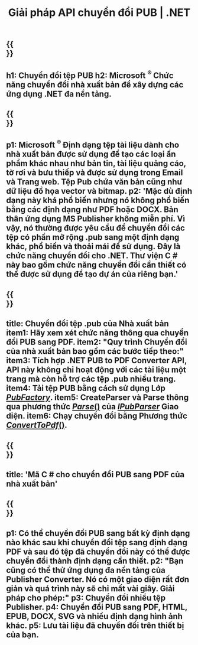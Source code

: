 ﻿---
translation: true
template: /_templates/conversion-net.md
title: Giải pháp API chuyển đổi PUB | .NET
url: /net/conversion/
description: 'Chuyển đổi tệp Microsoft Publisher theo chương trình thông qua thư viện C #. Giải pháp API đơn giản để xây dựng dự án .NET chuyển đổi PUB của riêng bạn.'
metakeywords: 'công cụ chuyển đổi pub net, chuyển đổi tập tin pub net, công cụ chuyển đổi pub c #, chuyển đổi tập tin pub c #'
family: pub
platformtag: net
feature: conversion
---

{{<section banner>}}
---
h1: Chuyển đổi tệp PUB
h2: Microsoft <sup> ® </sup> Chức năng chuyển đổi nhà xuất bản để xây dựng các ứng dụng .NET đa nền tảng.
---

{{<section overview>}}
---
p1: Microsoft <sup> ® </sup> Định dạng tệp tài liệu dành cho nhà xuất bản được sử dụng để tạo các loại ấn phẩm khác nhau như bản tin, tài liệu quảng cáo, tờ rơi và bưu thiếp và được sử dụng trong Email và Trang web. Tệp Pub chứa văn bản cũng như dữ liệu đồ họa vector và bitmap.
p2: 'Mặc dù định dạng này khá phổ biến nhưng nó không phổ biến bằng các định dạng như PDF hoặc DOCX. Bản thân ứng dụng MS Publisher không miễn phí. Vì vậy, nó thường được yêu cầu để chuyển đổi các tệp có phần mở rộng .pub sang một định dạng khác, phổ biến và thoải mái để sử dụng. Đây là chức năng chuyển đổi cho .NET. Thư viện C # này bao gồm chức năng chuyển đổi cần thiết có thể được sử dụng để tạo dự án của riêng bạn.'
---

{{<section feature1>}}
---
title: Chuyển đổi tệp .pub của Nhà xuất bản
item1: Hãy xem xét chức năng thông qua chuyển đổi PUB sang PDF.
item2: "Quy trình Chuyển đổi của nhà xuất bản bao gồm các bước tiếp theo:"
item3: Tích hợp .NET PUB to PDF Converter API, API này không chỉ hoạt động với các tài liệu một trang mà còn hỗ trợ các tệp .pub nhiều trang.
item4: Tải tệp PUB bằng cách sử dụng Lớp [*PubFactory*](https://reference.aspose.com/pub/net/aspose.pub/pubfactory/).
item5: CreateParser và Parse thông qua phương thức [*Parse*()](https://reference.aspose.com/pub/net/aspose.pub/ipubparser/parse/) của [*IPubParser*](https://thamchiếu.aspose.com/pub/net/aspose.pub/ipubparser/) Giao diện.
item6: Chạy chuyển đổi bằng Phương thức [*ConvertToPdf*()](https://reference.aspose.com/pub/net/aspose.pub/ipdfconverter/converttopdf/).
---

{{<section codeexample>}}
---
title: 'Mã C # cho chuyển đổi PUB sang PDF của nhà xuất bản'
---

{{<section summary>}}
---
p1: Có thể chuyển đổi PUB sang bất kỳ định dạng nào khác sau khi chuyển đổi tệp sang định dạng PDF và sau đó tệp đã chuyển đổi này có thể được chuyển đổi thành định dạng cần thiết.
p2: "Bạn cũng có thể thử ứng dụng đa nền tảng của Publisher Converter. Nó có một giao diện rất đơn giản và quá trình này sẽ chỉ mất vài giây. Giải pháp cho phép:"
p3: Chuyển đổi nhiều tệp Publisher.
p4: Chuyển đổi PUB sang PDF, HTML, EPUB, DOCX, SVG và nhiều định dạng hình ảnh khác.
p5: Lưu tài liệu đã chuyển đổi trên thiết bị của bạn.
---
